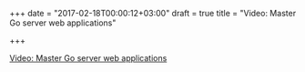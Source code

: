 +++
date = "2017-02-18T00:00:12+03:00"
draft = true
title = "Video: Master Go server web applications"

+++

<p><a href="/stories/1763-video-master-go-server-web-applications">Video: Master Go server web applications</a></p>
